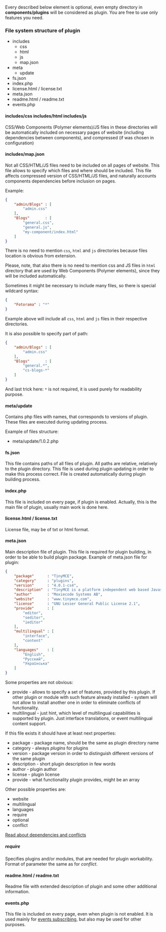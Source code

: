 Every described below element is optional, even empty directory in **components/plugins** will be considered as plugin. You are free to use only features you need.

### File system structure of plugin
* includes
  * css
  * html
  * js
  * map.json
* meta
  * update
* fs.json
* index.php
* license.html / license.txt
* meta.json
* readme.html / readme.txt
* events.php

#### includes/css includes/html includes/js
CSS/Web Components (Polymer elements)/JS files in these directories will be automatically included on necessary pages of website (including dependencies between components), and compressed (if was chosen in configuration)

#### includes/map.json
Not all CSS/HTML/JS files need to be included on all pages of website. This file allows to specify which files and where should be included.
This file affects compressed version of CSS/HTML/JS files, and naturally accounts components dependencies before inclusion on pages.

Example:
```json
{
    "admin/Blogs" : [
        "admin.css"
    ],
    "Blogs"       : [
        "general.css",
        "general.js",
        "my-component/index.html"
    ]
}
```

There is no need to mention `css`, `html` and `js` directories because files location is obvious from extension.

Please, note, that also there is no need to mention css and JS files in `html` directory that are used by Web Components (Polymer elements), since they will be included automatically.

Sometimes it might be necessary to include many files, so there is special wildcard syntax:
```json
{
    "Fotorama" : "*"
}
```
Example above will include all `css`, `html` and `js` files in their respective directories.

It is also possible to specify part of path:
```json
{
    "admin/Blogs" : [
        "admin.css"
    ],
    "Blogs"       : [
        "general.*",
        "cs-blogs-*"
    ]
}
```

And last trick here: `*` is not required, it is used purely for readability purpose.

#### meta/update
Contains php files with names, that corresponds to versions of plugin. These files are executed during updating process.

Example of files structure:
* meta/update/1.0.2.php

#### fs.json
This file contains paths of all files of plugin. All paths are relative, relatively to the plugin directory. This file is used during plugin updating in order to make this process correct. File is created automatically during plugin building process.

#### index.php
This file is included on every page, if plugin is enabled. Actually, this is the main file of plugin, usually main work is done here.

#### license.html / license.txt
License file, may be of txt or html format.

#### meta.json
Main description file of plugin. This file is required for plugin building, in order to be able to build plugin package. Example of meta.json file for plugin:
```json
{
	"package"      : "TinyMCE",
	"category"     : "plugins",
	"version"      : "4.0.1-cs4",
	"description"  : "TinyMCE is a platform independent web based Javascript HTML WYSIWYG editor control.",
	"author"       : "Moxiecode Systems AB",
	"website"      : "www.tinymce.com",
	"license"      : "GNU Lesser General Public License 2.1",
	"provide"      : [
		"editor",
		"seditor",
		"ieditor"
	],
	"multilingual" : [
		"interface",
		"content"
	],
	"languages"    : [
		"English",
		"Русский",
		"Українська"
	]
}
```
Some properties are not obvious:
* provide - allows to specify a set of features, provided by this plugin. If other plugin or module with such feature already installed - system will not allow to install another one in order to eliminate conflicts of functionality.
* multilingual - just hint, which level of multilingual capabilities is supported by plugin. Just interface translations, or event multilingual content support.

If this file exists it should have at least next properties:
* package - package name, should be the same as plugin directory name
* category - always *plugins* for plugins
* version - package version in order to distinguish different versions of the same plugin
* description - short plugin description in few words
* author - plugin author
* license - plugin license
* provide - what functionality plugin provides, might be an array

Other possible properties are:
* website
* multilingual
* languages
* require
* optional
* conflict

[Read about dependencies and conflicts](/docs/Components-dependencies-and-conflicts.md)

##### require
Specifies plugins and/or modules, that are needed for plugin workability. Format of parameter the same as for *conflict*.

#### readme.html / readme.txt
Readme file with extended description of plugin and some other additional information.

#### events.php
This file is included on every page, even when plugin is not enabled. It is used mainly for [events subscribing](/docs/Events.md#wiki-subscribing), but also may be used for other purposes.
